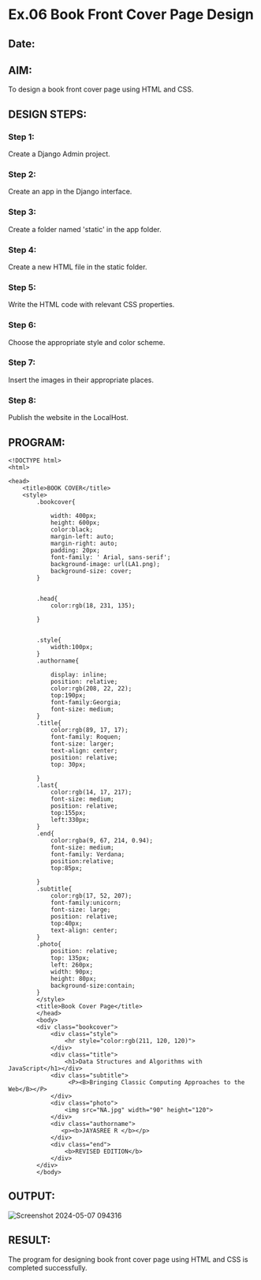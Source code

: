 # Ex.06 Book Front Cover Page Design
## Date:

## AIM:
To design a book front cover page using HTML and CSS.

## DESIGN STEPS:

### Step 1:
Create a Django Admin project.

### Step 2:
Create an app in the Django interface.

### Step 3:
Create a folder named 'static' in the app folder.

### Step 4:
Create a new HTML file in the static folder.

### Step 5:
Write the HTML code with relevant CSS properties.

### Step 6:
Choose the appropriate style and color scheme.

### Step 7:
Insert the images in their appropriate places.

### Step 8:
Publish the website in the LocalHost.

## PROGRAM:
```
<!DOCTYPE html>
<html>

<head>
    <title>BOOK COVER</title>
    <style>
        .bookcover{

            width: 400px;
            height: 600px;
            color:black;
            margin-left: auto;
            margin-right: auto;
            padding: 20px;
            font-family: ' Arial, sans-serif';
            background-image: url(LA1.png);
            background-size: cover;
        }
            
        
        .head{
            color:rgb(18, 231, 135);
        
        }
        
        
        .style{
            width:100px;
        }
        .authorname{
        
            display: inline;
            position: relative;
            color:rgb(208, 22, 22);
            top:190px;
            font-family:Georgia;
            font-size: medium;
        }
        .title{
            color:rgb(89, 17, 17);
            font-family: Roquen;
            font-size: larger;
            text-align: center;
            position: relative;
            top: 30px;
        
        }
        .last{
            color:rgb(14, 17, 217);
            font-size: medium;
            position: relative;
            top:155px;
            left:330px;
        }
        .end{
            color:rgba(9, 67, 214, 0.94);
            font-size: medium;
            font-family: Verdana;
            position:relative;
            top:85px;
        
        }
        .subtitle{
            color:rgb(17, 52, 207);
            font-family:unicorn;
            font-size: large;
            position: relative;
            top:40px;
            text-align: center;
        }
        .photo{
            position: relative;
            top: 135px;
            left: 260px;
            width: 90px;
            height: 80px;
            background-size:contain;
        }
        </style>
        <title>Book Cover Page</title>
        </head>
        <body>
        <div class="bookcover">
            <div class="style">
                <hr style="color:rgb(211, 120, 120)">
            </div>
            <div class="title">
                <h1>Data Structures and Algorithms with JavaScript</h1></div>
            <div class="subtitle">
                 <P><B>Bringing Classic Computing Approaches to the Web</B></P>
            </div>
            <div class="photo">
                <img src="NA.jpg" width="90" height="120">
            </div>
            <div class="authorname">
               <p><b>JAYASREE R </b></p>
            </div>
            <div class="end">
                <b>REVISED EDITION</b>
            </div>
        </div>
        </body>
```


## OUTPUT:
![Screenshot 2024-05-07 094316](https://github.com/JAYASREE24032006/cover/assets/144360800/6b04ecf2-12d2-44fb-bf20-08841f3a1945)



## RESULT:
The program for designing book front cover page using HTML and CSS is completed successfully.
